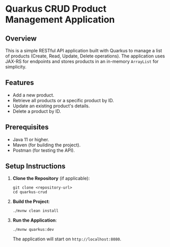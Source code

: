 # Quarkus CRUD Product Management Application

## Overview
This is a simple RESTful API application built with Quarkus to manage a list of products (Create, Read, Update, Delete operations). The application uses JAX-RS for endpoints and stores products in an in-memory `ArrayList` for simplicity.

## Features
- Add a new product.
- Retrieve all products or a specific product by ID.
- Update an existing product's details.
- Delete a product by ID.

## Prerequisites
- Java 11 or higher.
- Maven (for building the project).
- Postman (for testing the API).

## Setup Instructions
1. **Clone the Repository** (if applicable):
   ```
   git clone <repository-url>
   cd quarkus-crud
   ```
2. **Build the Project**:
   ```
   ./mvnw clean install
   ```
3. **Run the Application**:
   ```
   ./mvnw quarkus:dev
   ```
   The application will start on `http://localhost:8080`.

